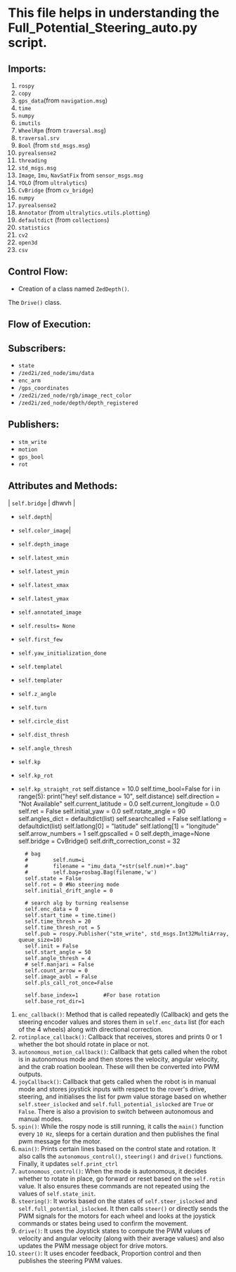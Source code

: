 # This file helps in understanding the Full_Potential_Steering_auto.py script.

## Imports:
1. `rospy`
2. `copy`
3. `gps_data`(from `navigation.msg`)
4. `time`
5. `numpy`
6. `imutils`
7. `WheelRpm` (from `traversal.msg`)
8. `traversal.srv`
9. `Bool` (from `std_msgs.msg`)
10. `pyrealsense2`
11. `threading`
12. `std_msgs.msg`
13. `Image`, `Imu`, `NavSatFix` from `sensor_msgs.msg`
14. `YOLO` (from `ultralytics`)
15. `CvBridge` (from `cv_bridge`)
16. `numpy`
17. `pyrealsense2`
18. `Annotator` (from `ultralytics.utils.plotting`)
19. `defaultdict` (from `collections`)
20. `statistics`
21. `cv2`
22. `open3d`
23. `csv`

## Control Flow:
- Creation of a class named `ZedDepth()`.

The `Drive()` class.


## Flow of Execution:


 
## Subscribers:
- `state`
- `/zed2i/zed_node/imu/data`
- `enc_arm`
- `/gps_coordinates`
- `/zed2i/zed_node/rgb/image_rect_color`
- `/zed2i/zed_node/depth/depth_registered`
## Publishers:
- `stm_write`
- `motion`
- `gps_bool`
- `rot`
## Attributes and Methods: 
| `self.bridge` | dhwvh |
- `self.depth`|
- `self.color_image`|
- `self.depth_image`
- `self.latest_xmin`
- `self.latest_ymin`
- `self.latest_xmax`
- `self.latest_ymax`
- `self.annotated_image`
- `self.results= None`
- `self.first_few`
- `self.yaw_initialization_done`
- `self.templatel`
- `self.templater`
- `self.z_angle`
- `self.turn`
- `self.circle_dist`
- `self.dist_thresh`
- `self.angle_thresh`
- `self.kp`
- `self.kp_rot`
- `self.kp_straight_rot`
        self.distance = 10.0
        self.time_bool=False
        for i in range(5):
            print("hey! self.distance = 10", self.distance)
        self.direction = "Not Available"
        self.current_latitude = 0.0
        self.current_longitude = 0.0
        self.ret = False
        self.initial_yaw = 0.0
        self.rotate_angle = 90
        self.angles_dict = defaultdict(list)
        self.searchcalled = False
        self.latlong = defaultdict(list)
        self.latlong[0] = "latitude"
        self.latlong[1] = "longitude"
        self.arrow_numbers = 1
        self.gpscalled = 0
        self.depth_image=None
        self.bridge = CvBridge()
        self.drift_correction_const = 32

        # bag
        #        self.num=i
        #        filename = "imu_data_"+str(self.num)+".bag"
        #        self.bag=rosbag.Bag(filename,'w')
        self.state = False
        self.rot = 0 #No steering mode 
        self.initial_drift_angle = 0

        # search alg by turning realsense
        self.enc_data = 0
        self.start_time = time.time()
        self.time_thresh = 20
        self.time_thresh_rot = 5
        self.pub = rospy.Publisher("stm_write", std_msgs.Int32MultiArray, queue_size=10)
        self.init = False
        self.start_angle = 50
        self.angle_thresh = 4
        # self.manjari = False
        self.count_arrow = 0
        self.image_avbl = False
        self.pls_call_rot_once=False
        
        self.base_index=1        #For base rotation
        self.base_rot_dir=1
        
1. `enc_callback()`: Method that is called repeatedly (Callback) and gets the steering encoder values and stores them in `self.enc_data` list (for each of the 4 wheels) along with directional correction.
2. `rotinplace_callback()`: Callback that receives, stores and prints 0 or 1 whether the bot should rotate in place or not.
3. `autonomous_motion_callback()`: Callback that gets called when the robot is in autonomous mode and then stores the velocity, angular velocity, and the crab roation boolean. These will then be converted into PWM outputs.
4. `joyCallback()`: Callback that gets called when the robot is in manual mode and stores joystick inputs with respect to the rover's drive, steering, and initialises the list for pwm value storage based on whether `self.steer_islocked` and `self.full_potential_islocked` are `True` or `False`. There is also a provision to switch between autonomous and manual modes.
5. `spin()`: While the rospy node is still running, it calls the `main()` function every `10 Hz`, sleeps for a certain duration and then publishes the final pwm message for the motor.
6. `main()`: Prints certain lines based on the control state and rotation. It also calls the `autonomous_control()`, `steering()` and `drive()` functions. Finally, it updates `self.print_ctrl`
7. `autonomous_control()`: When the mode is autonomous, it decides whether to rotate in place, go forward or reset based on the `self.rotin` value. It also ensures these commands are not repeated using the values of `self.state_init`.
8. `steering()`: It works based on the states of `self.steer_islocked` and `self.full_potential_islocked`. It then calls `steer()` or directly sends the PWM signals for the motors for each wheel and looks at the joystick commands or states being used to confirm the movement.
9. `drive()`: It uses the Joystick states to compute the PWM values of velocity and angular velocity (along with their average values) and also updates the PWM message object for drive motors.
10. `steer()`: It uses encoder feedback, Proportion control and then publishes the steering PWM values.
